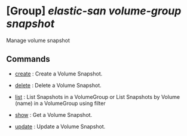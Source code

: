 # [Group] _elastic-san volume-group snapshot_

Manage volume snapshot

## Commands

- [create](/Commands/elastic-san/volume-group/snapshot/_create.md)
: Create a Volume Snapshot.

- [delete](/Commands/elastic-san/volume-group/snapshot/_delete.md)
: Delete a Volume Snapshot.

- [list](/Commands/elastic-san/volume-group/snapshot/_list.md)
: List Snapshots in a VolumeGroup or List Snapshots by Volume (name) in a VolumeGroup using filter

- [show](/Commands/elastic-san/volume-group/snapshot/_show.md)
: Get a Volume Snapshot.

- [update](/Commands/elastic-san/volume-group/snapshot/_update.md)
: Update a Volume Snapshot.
